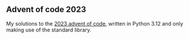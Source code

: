## Advent of code 2023
My solutions to the [2023 advent of code](https://adventofcode.com/2023/),
written in Python 3.12 and only making use of the standard library.

